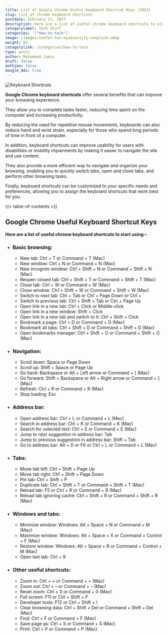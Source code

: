 ```yaml
---
title: List of Google Chrome Useful Keyboard Shortcut Keys (2023)
slug: list of chrome keyboard shortcuts
postdate: February 11, 2023
description: Here are a list of useful chrome keyboard shortcuts to start using
categorylabel: Tech Stuff
categories: '["How-to-tech"]'
image: /images/stefen-tan-kyw1eux1j7y-unsplash.webp
weight: 95
categorylink: /categories/how-to-tech
type: posts
author: Mohammad Jamiu
draft: false
mathjax: false
Google_Ads: true
---
```

![Keyboard Shortcuts](/images/stefen-tan-kyw1eux1j7y-unsplash.webp "Keyboard Shortcuts - image from unsplash")

**Google Chrome keyboard shortcuts** offer several benefits that can improve your browsing experience. 

They allow you to complete tasks faster, reducing time spent on the computer and increasing productivity. 

By reducing the need for repetitive mouse movements, keyboards can also reduce hand and wrist strain, especially for those who spend long periods of time in front of a computer. 

In addition, keyboard shortcuts can improve usability for users with disabilities or mobility impairments by making it easier to navigate the site and use content. 

They also provide a more efficient way to navigate and organize your browsing, enabling you to quickly switch tabs, open and close tabs, and perform other browsing tasks. 

Finally, keyboard shortcuts can be customized to your specific needs and preferences, allowing you to assign the keyboard shortcuts that work best for you.

{{< table-of-contents >}}

## **Google Chrome Useful Keyboard Shortcut Keys**

**Here are a list of useful chrome keyboard shortcuts to start using –** 

* ### **Basic browsing:**

  * New tab: Ctrl + T or Command + T (Mac)
  * New window: Ctrl + N or Command + N (Mac)
  * New incognito window: Ctrl + Shift + N or Command + Shift + N (Mac)
  * Reopen closed tab: Ctrl + Shift + T or Command + Shift + T (Mac)
  * Close tab: Ctrl + W or Command + W (Mac)
  * Close window: Ctrl + Shift + W or Command + Shift + W (Mac)
  * Switch to next tab: Ctrl + Tab or Ctrl + Page Down or Ctrl + `
  * Switch to previous tab: Ctrl + Shift + Tab or Ctrl + Page Up
  * Open link in a new tab: Ctrl + Click or Middle-click
  * Open link in a new window: Shift + Click
  * Open link in a new tab and switch to it: Ctrl + Shift + Click
  * Bookmark a page: Ctrl + D or Command + D (Mac)
  * Bookmark all tabs: Ctrl + Shift + D or Command + Shift + D (Mac)
  * Open bookmarks manager: Ctrl + Shift + O or Command + Shift + O (Mac)
* ### **Navigation:**

  * Scroll down: Space or Page Down
  * Scroll up: Shift + Space or Page Up
  * Go back: Backspace or Alt + Left arrow or Command + [ (Mac)
  * Go forward: Shift + Backspace or Alt + Right arrow or Command + ] (Mac)
  * Refresh: Ctrl + R or Command + R (Mac)
  * Stop loading: Esc
* ### **Address bar:**

  * Open address bar: Ctrl + L or Command + L (Mac)
  * Search in address bar: Ctrl + K or Command + K (Mac)
  * Search for selected text: Ctrl + E or Command + E (Mac)
  * Jump to next suggestion in address bar: Tab
  * Jump to previous suggestion in address bar: Shift + Tab
  * Go to address bar: Alt + D or F6 or Ctrl + L or Command + L (Mac)
* ### **Tabs:**

  * Move tab left: Ctrl + Shift + Page Up
  * Move tab right: Ctrl + Shift + Page Down
  * Pin tab: Ctrl + Shift + P
  * Duplicate tab: Ctrl + Shift + T or Command + Shift + T (Mac)
  * Reload tab: F5 or Ctrl + R or Command + R (Mac)
  * Reload tab ignoring cache: Ctrl + Shift + R or Command + Shift + R (Mac)
* ### **Windows and tabs:**

  * Minimize window: Windows: Alt + Space + N or Command + M (Mac)
  * Maximize window: Windows: Alt + Space + X or Command + Control + F (Mac)
  * Restore window: Windows: Alt + Space + R or Command + Control + M (Mac)
  * Open last tab: Ctrl + 9
* ### **Other useful shortcuts:**

  * Zoom in: Ctrl + + or Command + + (Mac)
  * Zoom out: Ctrl + – or Command + – (Mac)
  * Reset zoom: Ctrl + 0 or Command + 0 (Mac)
  * Full screen: F11 or Ctrl + Shift + F
  * Developer tools: F12 or Ctrl + Shift + I
  * Clear browsing data: Ctrl + Shift + Del or Command + Shift + Del (Mac)
  * Find: Ctrl + F or Command + F (Mac)
  * Save page as: Ctrl + S or Command + S (Mac)
  * Print: Ctrl + P or Command + P (Mac)